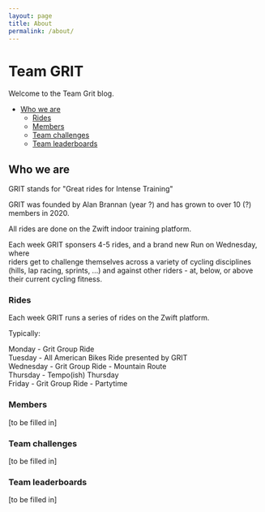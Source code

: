 ```yaml
---
layout: page
title: About
permalink: /about/
---
```


# Team GRIT

Welcome to the Team Grit blog.

<!-- TocDown Begin -->
  * [Who we are](#who-we-are)
    * [Rides](#rides)
    * [Members](#members)
    * [Team challenges](#team-challenges)
    * [Team leaderboards](#team-leaderboards)
<!-- TocDown End -->

## Who we are

GRIT stands for "Great rides for Intense Training"

GRIT was founded by Alan Brannan (year ?) and has grown to over
10 (?) members in 2020.

All rides are done on the Zwift indoor training platform.

Each week GRIT sponsers 4-5 rides, and a brand new Run on Wednesday, where  
riders get to challenge themselves across a variety of cycling disciplines  
(hills, lap racing, sprints, ...) and against other riders - at, below, or above  
their current cycling fitness.  

### Rides

Each week GRIT runs a series of rides on the Zwift platform.

Typically:

Monday    - Grit Group Ride  
Tuesday   - All American Bikes Ride presented by GRIT  
Wednesday - Grit Group Ride - Mountain Route  
Thursday  - Tempo(ish) Thursday  
Friday    - Grit Group Ride - Partytime  

### Members

 [to be filled in]

### Team challenges

 [to be filled in]

### Team leaderboards

 [to be filled in]




